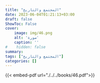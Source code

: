 ```yaml
---
title: "المجتمع والتاريخ"
date: 2023-06-04T01:21:13+03:00
draft: false
ShowToc: False
cover:
    image: img/46.png
    alt: 'صورة'
    caption: ''
#    hidden: false
summary: 
tags: ["المجتمع والتاريخ"]
categories: []
---
```

{{< embed-pdf url="./../../books/46.pdf">}} 


